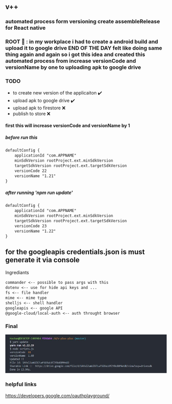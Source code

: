 ## v++

### automated process form versioning create assembleRelease for React native

### ROOT 🤔 : in my workplace i had to create a android build and upload it to google drive END OF THE DAY felt like doing same thing again and again so i got this idea and created this automated process from increase versionCode and versionName by one to uploading apk to google drive

### TODO
 * to create new version of the applicaiton ✔️
 * upload apk to google drive ✔️
 * upload apk to firestore ❌
 * publish to store ❌

#### first this will increase versionCode and versionName by 1

##### before run this
```
defaultConfig {
    applicationId "com.APPNAME"
    minSdkVersion rootProject.ext.minSdkVersion
    targetSdkVersion rootProject.ext.targetSdkVersion
    versionCode 22
    versionName "1.21"
}
```

##### after running 'npm run update'
```
defaultConfig {
    applicationId "com.APPNAME"
    minSdkVersion rootProject.ext.minSdkVersion
    targetSdkVersion rootProject.ext.targetSdkVersion
    versionCode 23
    versionName "1.22"
}
```

## for the googleapis credentials.json is must generate it via console

Ingrediants
```
commander <-- possible to pass args with this
dotenv <-- use for hide api keys and ...
fs <-- file handler
mime <-- mime type
shelljs <-- shell handler
googleapis <-- google API 
@google-cloud/local-auth <-- auth throught browser
```

### Final
![](/imgs/1.JPG)

### helpful links

https://developers.google.com/oauthplayground/



